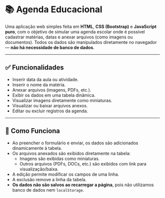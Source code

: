 # 📚 Agenda Educacional

Uma aplicação web simples feita em **HTML**, **CSS (Bootstrap)** e **JavaScript puro**, com o objetivo de simular uma agenda escolar onde é possível cadastrar matérias, datas e anexar arquivos (como imagens ou documentos). Todos os dados são manipulados diretamente no navegador — **não há necessidade de banco de dados**.

---

## ✅ Funcionalidades

- Inserir data da aula ou atividade.
- Inserir o nome da matéria.
- Anexar arquivos (imagens, PDFs, etc.).
- Exibir os dados em uma tabela dinâmica.
- Visualizar imagens diretamente como miniaturas.
- Visualizar ou baixar arquivos anexos.
- Editar ou excluir registros da agenda.

---

## 🧠 Como Funciona

- Ao preencher o formulário e enviar, os dados são adicionados dinamicamente à tabela.
- Os arquivos anexados são exibidos diretamente na tabela:
  - Imagens são exibidas como miniaturas.
  - Outros arquivos (PDFs, DOCs, etc.) são exibidos com link para visualização/baixa.
- A edição permite modificar os campos de uma linha.
- A exclusão remove a linha da tabela.
- **Os dados não são salvos ao recarregar a página**, pois não utilizamos banco de dados nem `localStorage`.
